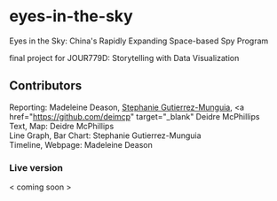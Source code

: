 # eyes-in-the-sky
Eyes in the Sky: China's Rapidly Expanding Space-based Spy Program
<br>

final project for JOUR779D: Storytelling with Data Visualization
## Contributors
Reporting: Madeleine Deason, <a href="https://github.com/sgutie1" target="_blank"> Stephanie Gutierrez-Munguia</a>, <a href="https://github.com/deimcp" target="_blank" Deidre McPhillips</a>
<br>
Text, Map: Deidre McPhillips 
<br>
Line Graph, Bar Chart: Stephanie Gutierrez-Munguia 
<br>
Timeline, Webpage: Madeleine Deason

### Live version
< coming soon >

